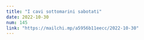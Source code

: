 ```yaml
---
title: "I cavi sottomarini sabotati"
date: 2022-10-30
num: 145
link: "https://mailchi.mp/a5956b11eecc/2022-10-30"
---
```

